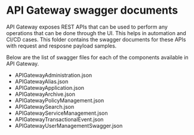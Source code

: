 # API Gateway swagger documents
API Gateway exposes REST APIs that can be used to perform any operations that can be done through the UI.  This helps in automation and CI/CD cases. This folder contains the swagger documents for these APIs with request and resposne payload samples.

Below are the list of swagger files for each of the components available in API Gateway. 
  - APIGatewayAdministration.json
  - APIGatewayAlias.json
  - APIGatewayApplication.json
  - APIGatewayArchive.json
  - APIGatewayPolicyManagement.json
  - APIGatewaySearch.json
  - APIGatewayServiceManagement.json
  - APIGatewayTransactionalEvent.json
  - APIGatewayUserManagementSwagger.json
